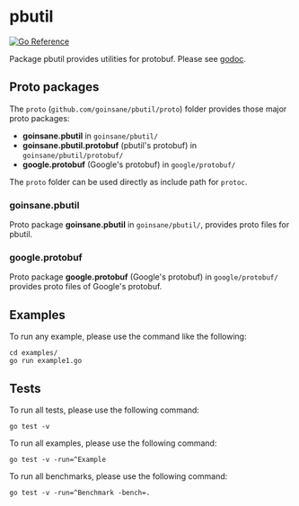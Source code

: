 # pbutil

[![Go Reference](https://pkg.go.dev/badge/github.com/goinsane/pbutil.svg)](https://pkg.go.dev/github.com/goinsane/pbutil)

Package pbutil provides utilities for protobuf.
Please see [godoc](https://pkg.go.dev/github.com/goinsane/pbutil).

## Proto packages

The `proto` (`github.com/goinsane/pbutil/proto`) folder provides those major proto packages:
* **goinsane.pbutil** in `goinsane/pbutil/`
* **goinsane.pbutil.protobuf** (pbutil's protobuf) in `goinsane/pbutil/protobuf/`
* **google.protobuf** (Google's protobuf) in `google/protobuf/`

The `proto` folder can be used directly as include path for `protoc`. 

### goinsane.pbutil

Proto package **goinsane.pbutil** in `goinsane/pbutil/`, provides proto files for pbutil.

### google.protobuf

Proto package **google.protobuf** (Google's protobuf) in `google/protobuf/` provides proto files of Google's protobuf.

## Examples

To run any example, please use the command like the following:

    cd examples/
    go run example1.go

## Tests

To run all tests, please use the following command:

    go test -v

To run all examples, please use the following command:

    go test -v -run=^Example

To run all benchmarks, please use the following command:

    go test -v -run=^Benchmark -bench=.
